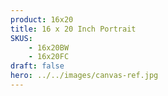 ```yaml
---
product: 16x20
title: 16 x 20 Inch Portrait
SKUS:
    - 16x20BW
    - 16x20FC
draft: false
hero: ../../images/canvas-ref.jpg
---
```

